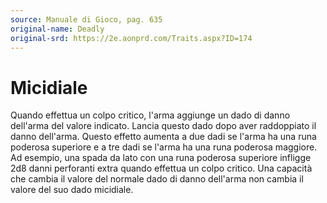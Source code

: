 ```yaml
---
source: Manuale di Gioco, pag. 635
original-name: Deadly
original-srd: https://2e.aonprd.com/Traits.aspx?ID=174
---
```


# Micidiale

Quando effettua un colpo critico, l'arma aggiunge un dado di danno dell'arma del
valore indicato. Lancia questo dado dopo aver raddoppiato il danno dell'arma.
Questo effetto aumenta a due dadi se l'arma ha una runa poderosa superiore e a
tre dadi se l'arma ha una runa poderosa maggiore. Ad esempio, una spada da lato
con una runa poderosa superiore infligge 2d8 danni perforanti extra quando
effettua un colpo critico. Una capacità che cambia il valore del normale dado di
danno dell'arma non cambia il valore del suo dado micidiale.
